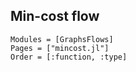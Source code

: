 ## Min-cost flow

```@autodocs
Modules = [GraphsFlows]
Pages = ["mincost.jl"]
Order = [:function, :type]
```

